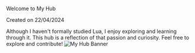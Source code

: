 Welcome to My Hub

Created on 22/04/2024

Although I haven't formally studied Lua, I enjoy exploring and learning through it. This hub is a reflection of that passion and curiosity. Feel free to explore and contribute!
![My Hub Banner](https://png.pngtree.com/element_our/png/20180928/beautiful-hologram-water-color-frame-png_119551.jpg)
